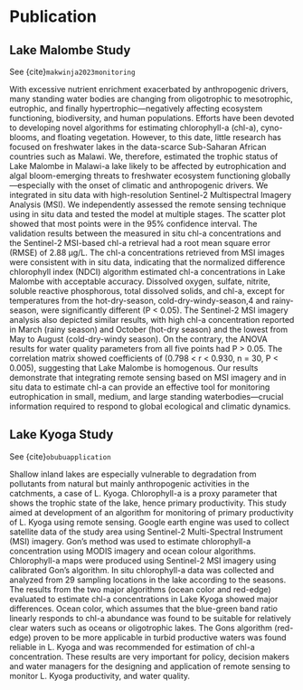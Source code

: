 # Publication

## Lake Malombe Study 
See {cite}`makwinja2023monitoring`

With excessive nutrient enrichment exacerbated by anthropogenic drivers, many standing water bodies are changing from oligotrophic to mesotrophic, eutrophic, and finally hypertrophic—negatively affecting ecosystem functioning, biodiversity,
and human populations. Efforts have been devoted to developing novel algorithms for estimating chlorophyll-a (chl-a), cyno-blooms, and floating vegetation. However, to this date, little research has focused on freshwater lakes in the data-scarce
Sub-Saharan African countries such as Malawi. We, therefore, estimated the trophic status of Lake Malombe in Malawi-a lake likely to be affected by eutrophication and algal bloom-emerging threats to freshwater ecosystem functioning globally—especially with the onset of climatic and anthropogenic drivers. We integrated in situ data with high-resolution Sentinel-2 Multispectral Imagery Analysis (MSI). We independently assessed the remote sensing technique using in situ data
and tested the model at multiple stages. The scatter plot showed that most points were in the 95% confidence interval. The validation results between the measured in situ chl-a concentrations and the Sentinel-2 MSI-based chl-a retrieval had a root
mean square error (RMSE) of 2.88 µg/L. The chl-a concentrations retrieved from MSI images were consistent with in situ data, indicating that the normalized difference chlorophyll index (NDCI) algorithm estimated chl-a concentrations in Lake
Malombe with acceptable accuracy. Dissolved oxygen, sulfate, nitrite, soluble reactive phosphorous, total dissolved solids, and chl-a, except for temperatures from the hot-dry-season, cold-dry-windy-season,4 and rainy-season, were significantly different (P < 0.05). The Sentinel-2 MSI imagery analysis also depicted similar results, with high chl-a concentration reported in March (rainy season) and October (hot-dry season) and the lowest from May to August (cold-dry-windy season). On the contrary, the ANOVA results for water quality parameters from all five points had P > 0.05. The correlation matrix showed coefficients of (0.798 < r < 0.930, n = 30, P < 0.005), suggesting that Lake Malombe is homogenous. Our results demonstrate that integrating remote sensing based on MSI imagery and in situ data to estimate chl-a can provide an effective tool for monitoring eutrophication in small, medium, and large standing waterbodies—crucial information required to respond to global ecological and climatic dynamics.

## Lake Kyoga Study
See {cite}`obubuapplication`

Shallow inland lakes are especially vulnerable to degradation from pollutants from natural but mainly anthropogenic activities in the catchments, a case of L. Kyoga. Chlorophyll-a is a proxy parameter that shows the trophic state of the lake, hence primary productivity. This study aimed at development of an algorithm for monitoring of primary productivity of L. Kyoga using remote sensing. Google earth engine was used to collect satellite data of the study area using Sentinel-2 Multi-Spectral Instrument (MSI) imagery. Gon’s method was used to estimate chlorophyll-a concentration using MODIS imagery and ocean colour algorithms. Chlorophyll-a maps were produced using Sentinel-2 MSI imagery using calibrated Gon’s algorithm. In situ chlorophyll-a data was collected and analyzed from 29 sampling locations in the lake according to the seasons. The results from the two major algorithms (ocean color and red-edge) evaluated to estimate chl-a concentrations in Lake Kyoga showed major differences. Ocean color, which assumes that the blue-green band ratio linearly responds to chl-a abundance was found to be suitable for relatively clear waters such as oceans or oligotrophic lakes.  The Gons algorithm (red-edge) proven to be more applicable in turbid productive waters was found reliable in L. Kyoga and was recommended for estimation of chl-a concentration. These results are very important for policy, decision makers and water managers for the designing and application of remote sensing to monitor L. Kyoga productivity, and water quality.
